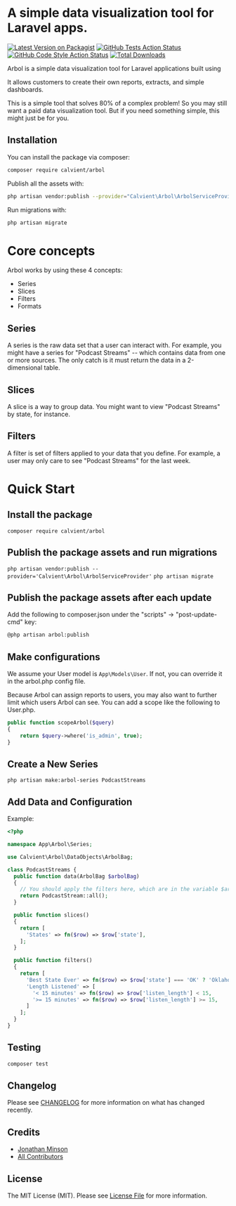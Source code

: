 # A simple data visualization tool for Laravel apps.

[![Latest Version on Packagist](https://img.shields.io/packagist/v/calvient/arbol.svg?style=flat-square)](https://packagist.org/packages/calvient/arbol)
[![GitHub Tests Action Status](https://img.shields.io/github/actions/workflow/status/calvient/arbol/run-tests.yml?branch=main&label=tests&style=flat-square)](https://github.com/calvient/arbol/actions?query=workflow%3Arun-tests+branch%3Amain)
[![GitHub Code Style Action Status](https://img.shields.io/github/actions/workflow/status/calvient/arbol/fix-php-code-style-issues.yml?branch=main&label=code%20style&style=flat-square)](https://github.com/calvient/arbol/actions?query=workflow%3A"Fix+PHP+code+style+issues"+branch%3Amain)
[![Total Downloads](https://img.shields.io/packagist/dt/calvient/arbol.svg?style=flat-square)](https://packagist.org/packages/calvient/arbol)

Arbol is a simple data visualization tool for Laravel applications built using

It allows customers to create their own reports, extracts, and simple dashboards.

This is a simple tool that solves 80% of a complex problem! So you may still want a paid data visualization tool. But if you need something simple, this might just be for you.

## Installation

You can install the package via composer:

```bash
composer require calvient/arbol
```

Publish all the assets with:

```bash
php artisan vendor:publish --provider="Calvient\Arbol\ArbolServiceProvider"
```

Run migrations with:

```bash
php artisan migrate
```

# Core concepts
Arbol works by using these 4 concepts:
* Series
* Slices
* Filters
* Formats

## Series
A series is the raw data set that a user can interact with. For example, you might have a series for "Podcast Streams" -- which contains data from one or more sources. The only catch is it must return the data in a 2-dimensional table.

## Slices
A slice is a way to group data. You might want to view "Podcast Streams" by state, for instance.

## Filters
A filter is set of filters applied to your data that you define. For example, a user may only care to see "Podcast Streams" for the last week.

# Quick Start
## Install the package
`composer require calvient/arbol`

## Publish the package assets and run migrations
`php artisan vendor:publish --provider='Calvient\Arbol\ArbolServiceProvider'`
`php artisan migrate`

## Publish the package assets after each update
Add the following to composer.json under the "scripts" -> "post-update-cmd" key:
```bash
@php artisan arbol:publish
```

## Make configurations
We assume your User model is `App\Models\User`. If not, you can override it in the arbol.php config file.

Because Arbol can assign reports to users, you may also want to further limit which users Arbol can see. You can add a scope like the following to User.php.

```php
public function scopeArbol($query)
{
    return $query->where('is_admin', true);
}
```

## Create a New Series
`php artisan make:arbol-series PodcastStreams`

## Add Data and Configuration
Example:

```php
<?php

namespace App\Arbol\Series;

use Calvient\Arbol\DataObjects\ArbolBag;

class PodcastStreams {
  public function data(ArbolBag $arbolBag)
  {
    // You should apply the filters here, which are in the variable $arbolBag.
    return PodcastStream::all();
  }

  public function slices()
  {
    return [
      'States' => fn($row) => $row['state'],
    ];
  }

  public function filters()
  {
    return [
      'Best State Ever' => fn($row) => $row['state'] === 'OK' ? 'Oklahoma' : 'Everyone else',
      'Length Listened' => [
        '< 15 minutes' => fn($row) => $row['listen_length'] < 15,
        '>= 15 minutes' => fn($row) => $row['listen_length'] >= 15,
      ]
    ];
  }
}
```

## Testing

```bash
composer test
```

## Changelog

Please see [CHANGELOG](CHANGELOG.md) for more information on what has changed recently.

## Credits

- [Jonathan Minson](https://github.com/jonathanminson)
- [All Contributors](../../contributors)

## License

The MIT License (MIT). Please see [License File](LICENSE.md) for more information.
